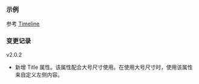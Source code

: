 ### 示例

参考 [Timeline](#timeline)

### 变更记录

v2.0.2

* 新增 Title 属性。该属性配合大号尺寸使用。在使用大号尺寸时，使用该属性来自定义左侧内容。
